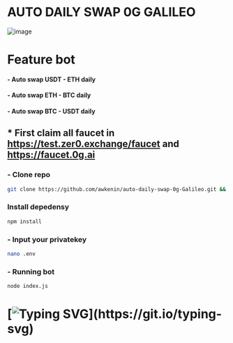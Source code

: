 # AUTO DAILY SWAP 0G GALILEO

![image](https://github.com/user-attachments/assets/b3444579-7813-4f1b-8d56-dcbe19d4167d)

# Feature bot
#### - Auto swap USDT - ETH daily
#### - Auto swap ETH - BTC daily
#### - Auto swap BTC - USDT daily

## * First claim all faucet in https://test.zer0.exchange/faucet and https://faucet.0g.ai

### - Clone repo
```bash
git clone https://github.com/awkenin/auto-daily-swap-0g-Galileo.git && cd auto-daily-swap-0g-Galileo
```
### Install depedensy
```bash
npm install
```
### - Input your privatekey
```bash
nano .env
```
### - Running bot
```bash
node index.js
```
#

# [![Typing SVG](https://readme-typing-svg.demolab.com?font=Fira+Code&pause=1000&width=435&lines=🔥+Thank+You+for+Your+Support!)](https://git.io/typing-svg)
